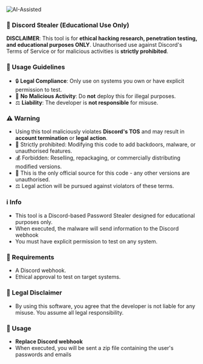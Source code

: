 ![AI-Assisted](https://img.shields.io/badge/AI-Assisted-blueviolet)  
### 🤖 Discord Stealer (Educational Use Only)  
**DISCLAIMER**: This tool is for **ethical hacking research, penetration testing, and educational purposes ONLY**. Unauthorised use against Discord's Terms of Service or for malicious activities is **strictly prohibited**.  





### 📜 Usage Guidelines  
- 🔒 **Legal Compliance**: Only use on systems you own or have explicit permission to test.  
- 🚫 **No Malicious Activity**: Do **not** deploy this for illegal purposes.  
- ⚖️ **Liability**: The developer is **not responsible** for misuse.  

### ⚠️ Warning  
- Using this tool maliciously violates **Discord's TOS** and may result in **account termination** or **legal action**.
- 🚫 Strictly prohibited: Modifying this code to add backdoors, malware, or unauthorised features.
- 💰 Forbidden: Reselling, repackaging, or commercially distributing modified versions.
- 🔐 This is the only official source for this code - any other versions are unauthorised.
- ⚖️ Legal action will be pursued against violators of these terms.

### ℹ️ Info
- This tool is a Discord-based Password Stealer designed for educational purposes only.
- When executed, the malware will send information to the Discord webhook
- You must have explicit permission to test on any system.

### 🔑 Requirements
- A Discord webhook.
- Ethical approval to test on target systems.

### 🚨 Legal Disclaimer  
- By using this software, you agree that the developer is not liable for any misuse. You assume all legal responsibility.

### 🔧 Usage
- **Replace Discord webhook**
- When executed, you will be sent a zip file containing the user's passwords and emails

